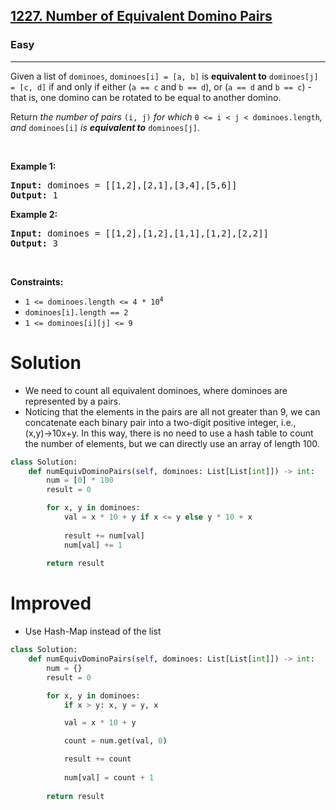 <h2><a href="https://leetcode.com/problems/number-of-equivalent-domino-pairs">1227. Number of Equivalent Domino Pairs</a></h2><h3>Easy</h3><hr><p>Given a list of <code>dominoes</code>, <code>dominoes[i] = [a, b]</code> is <strong>equivalent to</strong> <code>dominoes[j] = [c, d]</code> if and only if either (<code>a == c</code> and <code>b == d</code>), or (<code>a == d</code> and <code>b == c</code>) - that is, one domino can be rotated to be equal to another domino.</p>

<p>Return <em>the number of pairs </em><code>(i, j)</code><em> for which </em><code>0 &lt;= i &lt; j &lt; dominoes.length</code><em>, and </em><code>dominoes[i]</code><em> is <strong>equivalent to</strong> </em><code>dominoes[j]</code>.</p>

<p>&nbsp;</p>
<p><strong class="example">Example 1:</strong></p>

<pre>
<strong>Input:</strong> dominoes = [[1,2],[2,1],[3,4],[5,6]]
<strong>Output:</strong> 1
</pre>

<p><strong class="example">Example 2:</strong></p>

<pre>
<strong>Input:</strong> dominoes = [[1,2],[1,2],[1,1],[1,2],[2,2]]
<strong>Output:</strong> 3
</pre>

<p>&nbsp;</p>
<p><strong>Constraints:</strong></p>

<ul>
	<li><code>1 &lt;= dominoes.length &lt;= 4 * 10<sup>4</sup></code></li>
	<li><code>dominoes[i].length == 2</code></li>
	<li><code>1 &lt;= dominoes[i][j] &lt;= 9</code></li>
</ul>

# Solution 
* We need to count all equivalent dominoes, where dominoes are represented by a pairs.
* Noticing that the elements in the pairs are all not greater than 9, we can concatenate each binary pair into a two-digit positive integer, i.e., (x,y)→10x+y. In this way, there is no need to use a hash table to count the number of elements, but we can directly use an array of length 100.

```python
class Solution:
    def numEquivDominoPairs(self, dominoes: List[List[int]]) -> int:
        num = [0] * 100
        result = 0

        for x, y in dominoes:
            val = x * 10 + y if x <= y else y * 10 + x
            
            result += num[val]
            num[val] += 1
        
        return result
```

# Improved 
* Use Hash-Map instead of the list 

```python 
class Solution:
    def numEquivDominoPairs(self, dominoes: List[List[int]]) -> int:
        num = {}
        result = 0

        for x, y in dominoes:
            if x > y: x, y = y, x

            val = x * 10 + y

            count = num.get(val, 0)

            result += count
            
            num[val] = count + 1
        
        return result
```
